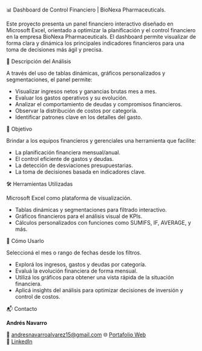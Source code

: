 📊 Dashboard de Control Financiero | BioNexa Pharmaceuticals.

Este proyecto presenta un panel financiero interactivo diseñado en Microsoft Excel, orientado a optimizar la planificación y el control financiero en la empresa BioNexa Pharmaceuticals. El dashboard permite visualizar de forma clara y dinámica los principales indicadores financieros para una toma de decisiones más ágil y precisa.


🧠 Descripción del Análisis

A través del uso de tablas dinámicas, gráficos personalizados y segmentaciones, el panel permite:

- Visualizar ingresos netos y ganancias brutas mes a mes.
- Evaluar los gastos operativos y su evolución.
- Analizar el comportamiento de deudas y compromisos financieros.
- Observar la distribución de costos por categoría.
- Identificar patrones clave en los detalles del gasto.


🎯 Objetivo

Brindar a los equipos financieros y gerenciales una herramienta que facilite:

- La planificación financiera mensual/anual.
- El control eficiente de gastos y deudas.
- La detección de desviaciones presupuestarias.
- La toma de decisiones basada en indicadores clave.


🛠️ Herramientas Utilizadas

Microsoft Excel como plataforma de visualización.

- Tablas dinámicas y segmentaciones para filtrado interactivo.
- Gráficos financieros para el análisis visual de KPIs.
- Cálculos personalizados con funciones como SUMIFS, IF, AVERAGE, y más.


🚀 Cómo Usarlo

Seleccioná el mes o rango de fechas desde los filtros.

- Explorá los ingresos, gastos y deudas por categoría.
- Evaluá la evolución financiera de forma mensual.
- Utilizá los gráficos para obtener una vista rápida de la situación financiera.
- Aplicá insights del análisis para optimizar decisiones de inversión y control de costos.


📬 Contacto

**Andrés Navarro**  

📧 andresnavarroalvarez15@gmail.com
🌐 [Portafolio Web](https://andres-navarro-portafolio.netlify.app)  
🔗 [LinkedIn](https://www.linkedin.com/in/andr%C3%A9s-navarro77/)
